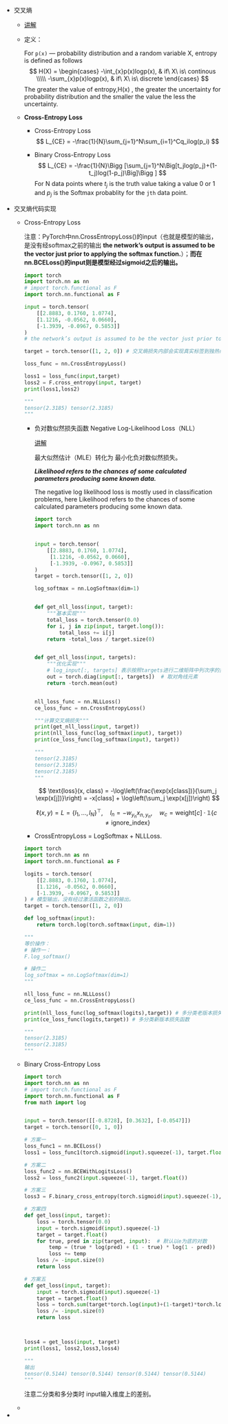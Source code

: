 - 交叉熵

  - [讲解](https://towardsdatascience.com/cross-entropy-loss-function-f38c4ec8643e)

  - 定义：

    For `p(x)` — probability distribution and a random variable X, entropy is defined as follows
    $$
    H(X) =
    \begin{cases}
    -\int_{x}p(x)logp(x), & if\ X\ is\ continous \\\\\
    -\sum_{x}p(x)logp(x), & if\ X\ is\ discrete
    \end{cases}
    $$
    The greater the value of entropy,H(x) , the greater the uncertainty for probability distribution and the smaller the value the less the uncertainty.

  - **Cross-Entropy Loss**

    - Cross-Entropy Loss
      $$
      L_{CE} = -\frac{1}{N}\sum_{j=1}^N\sum_{i=1}^Cq_ilog(p_i)
      $$

    - Binary Cross-Entropy Loss
      $$
      L_{CE} = -\frac{1}{N}\Bigg [\sum_{j=1}^N\Big[t_jlog(p_j)+(1-t_j)log(1-p_j)\Big]\Bigg ]
      $$
      For N data points  where $t_j$ is the truth value taking a value 0 or 1 and $p_j$ is the Softmax probablity for the `jth` data point.
      
      

- 交叉熵代码实现

  - Cross-Entropy Loss

    注意：PyTorch中nn.CrossEntropyLoss()的input（也就是模型的输出，是没有经softmax之前的输出 **the network’s output is assumed to be the vector just prior to applying the softmax function.**）；**而在nn.BCELoss()的input则是模型经过sigmoid之后的输出。**

    ```python
    import torch
    import torch.nn as nn
    # import torch.functional as F
    import torch.nn.functional as F
    
    input = torch.tensor(
        [[2.8883, 0.1760, 1.0774], 
        [1.1216, -0.0562, 0.0660], 
        [-1.3939, -0.0967, 0.5853]]
    )
    # the network’s output is assumed to be the vector just prior to applying the softmax function. 
    
    target = torch.tensor([1, 2, 0]) # 交叉熵损失内部会实现真实标签到独热编码表示。
    
    loss_func = nn.CrossEntropyLoss()
    
    loss1 = loss_func(input,target)
    loss2 = F.cross_entropy(input, target)
    print(loss1,loss2)
    
    """
    tensor(2.3185) tensor(2.3185)
    """
    
    ```

    - 负对数似然损失函数 Negative Log-Likelihood Loss（NLL）

      [讲解](https://medium.com/deeplearningmadeeasy/negative-log-likelihood-6bd79b55d8b6)

      最大似然估计（MLE）转化为 最小化负对数似然损失。

      ***Likelihood refers to the chances of some calculated parameters producing some known data.***

      The negative log likelihood loss is mostly used in classification problems, here Likelihood refers to the chances of some calculated parameters producing some known data.

      ```python
      import torch
      import torch.nn as nn
      
      
      input = torch.tensor(
          [[2.8883, 0.1760, 1.0774],
           [1.1216, -0.0562, 0.0660],
           [-1.3939, -0.0967, 0.5853]]
      )
      target = torch.tensor([1, 2, 0])
      
      log_softmax = nn.LogSoftmax(dim=1)
      
      
      def get_nll_loss(input, target):
          """基本实现"""
          total_loss = torch.tensor(0.0)
          for i, j in zip(input, target.long()):
              total_loss += i[j]
          return -total_loss / target.size(0)
      
      
      def get_nll_loss(input, targets):
          """优化实现"""
          # log_input[:, targets] 表示按照targets进行二维矩阵中列次序的重排。
          out = torch.diag(input[:, targets])  # 取对角线元素
          return -torch.mean(out)
      
      
      nll_loss_func = nn.NLLLoss()
      ce_loss_func = nn.CrossEntropyLoss()
      
      """计算交叉熵损失"""
      print(get_nll_loss(input, target))
      print(nll_loss_func(log_softmax(input), target))
      print(ce_loss_func(log_softmax(input), target))
      
      """
      tensor(2.3185)
      tensor(2.3185)
      tensor(2.3185)
      """
      ```
      
      $$
      \text{loss}(x, class) = -\log\left(\frac{\exp(x[class])}{\sum_j \exp(x[j])}\right)
                             = -x[class] + \log\left(\sum_j \exp(x[j])\right)
      $$
      
      $$
      \ell(x, y) = L = \{l_1,\dots,l_N\}^\top, \quad
              l_n = - w_{y_n} x_{n,y_n}, \quad
              w_{c} = \text{weight}[c] \cdot \mathbb{1}\{c \not= \text{ignore\_index}\}
      $$
      
      
      
    -  CrossEntropyLoss = LogSoftmax + NLLLoss.
    
      ```python
      import torch
      import torch.nn as nn
      import torch.nn.functional as F
      
      logits = torch.tensor(
          [[2.8883, 0.1760, 1.0774], 
          [1.1216, -0.0562, 0.0660], 
          [-1.3939, -0.0967, 0.5853]]
      ) # 模型输出，没有经过激活函数之前的输出。
      target = torch.tensor([1, 2, 0])
      
      def log_softmax(input):
          return torch.log(torch.softmax(input, dim=1))
      
      """
      等价操作：
      # 操作一：
      F.log_softmax()
      
      # 操作二
      log_softmax = nn.LogSoftmax(dim=1)
      """
      
      nll_loss_func = nn.NLLLoss()
      ce_loss_func = nn.CrossEntropyLoss()
      
      print(nll_loss_func(log_softmax(logits),target)) # 多分类老版本损失函数
      print(ce_loss_func(logits,target)) # 多分类新版本损失函数
      
      """
      tensor(2.3185)
      tensor(2.3185)
      """
      ```
    
      
    
  - Binary Cross-Entropy Loss
  
    ```python
    import torch
    import torch.nn as nn
    # import torch.functional as F
    import torch.nn.functional as F
    from math import log
    
    
    input = torch.tensor([[-0.8728], [0.3632], [-0.0547]])
    target = torch.tensor([0, 1, 0])
    
    # 方案一
    loss_func1 = nn.BCELoss()
    loss1 = loss_func1(torch.sigmoid(input).squeeze(-1), target.float())
    
    # 方案二
    loss_func2 = nn.BCEWithLogitsLoss()
    loss2 = loss_func2(input.squeeze(-1), target.float())
    
    # 方案三
    loss3 = F.binary_cross_entropy(torch.sigmoid(input).squeeze(-1), target.float())
    
    # 方案四
    def get_loss(input, target):
        loss = torch.tensor(0.0)
        input = torch.sigmoid(input).squeeze(-1)
        target = target.float()
        for true, pred in zip(target, input):  # 默认以e为底的对数
            temp = (true * log(pred) + (1 - true) * log(1 - pred))
            loss += temp
        loss /= -input.size(0)
        return loss
    
    # 方案五
    def get_loss(input, target):
        input = torch.sigmoid(input).squeeze(-1)
        target = target.float()
        loss = torch.sum(target*torch.log(input)+(1-target)*torch.log(1-input))
        loss /= -input.size(0)
        return loss
    
    
    
    loss4 = get_loss(input, target)
    print(loss1, loss2,loss3,loss4)
    
    """
    输出
    tensor(0.5144) tensor(0.5144) tensor(0.5144) tensor(0.5144)
    """
    ```
  
    注意二分类和多分类时 input输入维度上的差别。
  
  - 
  
- 


